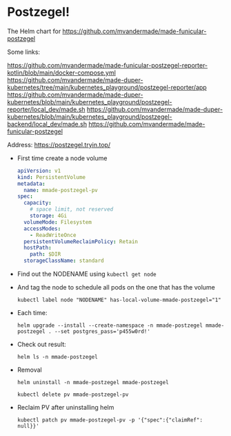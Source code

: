 
# Postzegel!

The Helm chart for https://github.com/mvandermade/made-funicular-postzegel

Some links:

https://github.com/mvandermade/made-funicular-postzegel-reporter-kotlin/blob/main/docker-compose.yml
https://github.com/mvandermade/made-duper-kubernetes/tree/main/kubernetes_playground/postzegel-reporter/app
https://github.com/mvandermade/made-duper-kubernetes/blob/main/kubernetes_playground/postzegel-reporter/local_dev/made.sh
https://github.com/mvandermade/made-duper-kubernetes/blob/main/kubernetes_playground/postzegel-backend/local_dev/made.sh
https://github.com/mvandermade/made-funicular-postzegel

Address: https://postzegel.tryin.top/

* First time create a node volume
  ```yaml
  apiVersion: v1
  kind: PersistentVolume
  metadata:
    name: mmade-postzegel-pv
  spec:
    capacity:
      # space limit, not reserved
      storage: 4Gi
    volumeMode: Filesystem
    accessModes:
      - ReadWriteOnce
    persistentVolumeReclaimPolicy: Retain
    hostPath:
      path: $DIR
    storageClassName: standard
  ```

* Find out the NODENAME using `kubectl get node`

* And tag the node to schedule all pods on the one that has the volume
  ```shell
  kubectl label node "NODENAME" has-local-volume-mmade-postzegel="1"
  ```
  
* Each time:
  ```shell
  helm upgrade --install --create-namespace -n mmade-postzegel mmade-postzegel . --set postgres_pass='p455w0rd!'
  ```

* Check out result:
  ```shell 
  helm ls -n mmade-postzegel
  ```

* Removal
  ```shell
  helm uninstall -n mmade-postzegel mmade-postzegel
  ```
  ```shell
  kubectl delete pv mmade-postzegel-pv
  ```

* Reclaim PV after uninstalling helm
  ```shell
  kubectl patch pv mmade-postzegel-pv -p '{"spec":{"claimRef": null}}'
  ```